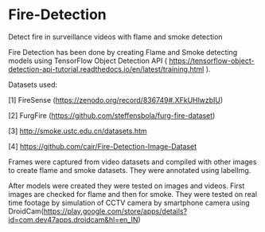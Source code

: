 # Fire-Detection
Detect fire in surveillance videos with flame and smoke detection

Fire Detection has been done by creating Flame and Smoke detecting models using TensorFlow Object Detection API ( https://tensorflow-object-detection-api-tutorial.readthedocs.io/en/latest/training.html ).

Datasets used:

[1] FireSense (https://zenodo.org/record/836749#.XFkUHlwzbIU)

[2] FurgFire (https://github.com/steffensbola/furg-fire-dataset)

[3] http://smoke.ustc.edu.cn/datasets.htm

[4] https://github.com/cair/Fire-Detection-Image-Dataset


Frames were captured from video datasets and compiled with other images to create flame and smoke datasets. They were annotated using labelImg.

After models were created they were tested on images and videos. First images are checked for flame and then for smoke.
They were tested on real time footage by simulation of CCTV camera by smartphone camera using DroidCam(https://play.google.com/store/apps/details?id=com.dev47apps.droidcam&hl=en_IN)
